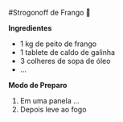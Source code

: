 #Strogonoff de Frango :chicken:

**Ingredientes**

- 1 kg de peito de frango
- 1 tablete de caldo de galinha
- 3 colheres de sopa de óleo
- ...



**Modo de Preparo**

1. Em uma panela ...
2. Depois leve ao fogo





